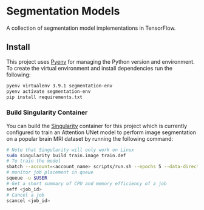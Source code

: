 # Segmentation Models

A collection of segmentation model implementations in TensorFlow.

## Install

This project uses [Pyenv](https://github.com/pyenv/pyenv#installation) for managing the Python version and environment. To create the virtual environment and install dependencies run the following:  

```bash
pyenv virtualenv 3.9.1 segmentation-env
pyenv activate segmentation-env
pip install requirements.txt
```

### Build Singularity Container

You can build the [Singularity](https://docs.sylabs.io/guides/3.0/user-guide/index.html) container for this project which is currently configured to train an Attention UNet model to perform image segmentation on a popular brain MRI dataset by running the following command:

```bash
# Note that Singularity will only work on Linux
sudo singularity build train.image train.def
# To train the model
sbatch --account=<account_name> scripts/run.sh --epochs 5 --data-directory <data_dir_path> --output-directory <output_dir_path>
# monitor job placement in queue
squeue -u $USER
# Get a short summary of CPU and memory efficiency of a job
seff <job_id>
# Cancel a job
scancel <job_id>
```
